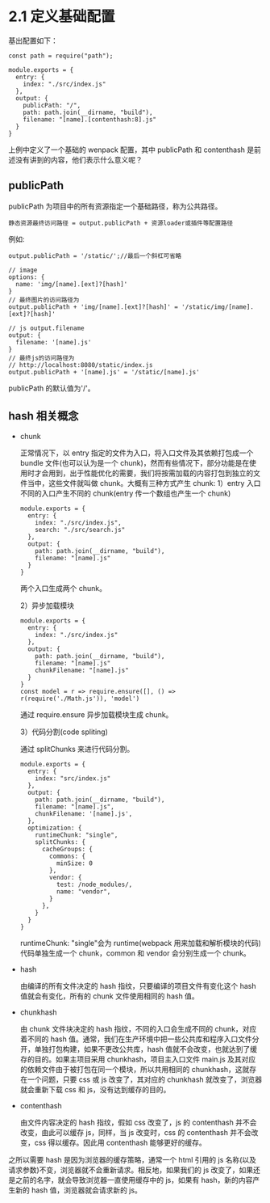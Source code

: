 # 2.1 定义基础配置

基出配置如下：

```text
const path = require("path");

module.exports = {
  entry: {
    index: "./src/index.js"
  },
  output: {
    publicPath: "/",
    path: path.join(__dirname, "build"),
    filename: "[name].[contenthash:8].js"
  }
}
```

上例中定义了一个基础的 wenpack 配置，其中 publicPath 和 contenthash 是前述没有讲到的内容，他们表示什么意义呢？

## publicPath

publicPath 为项目中的所有资源指定一个基础路径，称为公共路径。

```text
静态资源最终访问路径 = output.publicPath + 资源loader或插件等配置路径
```

例如:

```text
output.publicPath = '/static/';//最后一个斜杠可省略

// image
options: {
  name: 'img/[name].[ext]?[hash]'
}
// 最终图片的访问路径为
output.publicPath + 'img/[name].[ext]?[hash]' = '/static/img/[name].[ext]?[hash]'

// js output.filename
output: {
  filename: '[name].js'
}
// 最终js的访问路径为
// http://localhost:8080/static/index.js
output.publicPath + '[name].js' = '/static/[name].js'
```

publicPath 的默认值为'/'。

## hash 相关概念

- chunk

  正常情况下，以 entry 指定的文件为入口，将入口文件及其依赖打包成一个 bundle 文件\(也可以认为是一个 chunk\)，然而有些情况下，部分功能是在使用时才会用到，出于性能优化的需要，我们将按需加载的内容打包到独立的文件当中，这些文件就叫做 chunk。大概有三种方式产生 chunk: 1）entry 入口 不同的入口产生不同的 chunk\(entry 传一个数组也产生一个 chunk\)

  ```text
  module.exports = {
    entry: {
      index: "./src/index.js",
      search: "./src/search.js"
    },
    output: {
      path: path.join(__dirname, "build"),
      filename: "[name].js"
    }
  }
  ```

  两个入口生成两个 chunk。

  2）异步加载模块

  ```text
  module.exports = {
    entry: {
      index: "./src/index.js"
    },
    output: {
      path: path.join(__dirname, "build"),
      filename: "[name].js"
      chunkFilename: "[name].js"
    }
  }
  const model = r => require.ensure([], () => r(require('./Math.js')), 'model')
  ```

  通过 require.ensure 异步加载模块生成 chunk。

  3）代码分割\(code spliting\)

  通过 splitChunks 来进行代码分割。

  ```text
  module.exports = {
    entry: {
      index: "src/index.js"
    },
    output: {
      path: path.join(__dirname, "build"),
      filename: "[name].js",
      chunkFilename: '[name].js',
    },
    optimization: {
      runtimeChunk: "single",
      splitChunks: {
        cacheGroups: {
          commons: {
            minSize: 0
          },
          vendor: {
            test: /node_modules/,
            name: "vendor",
          }
        },
      }
    }
  }
  ```

  runtimeChunk: "single"会为 runtime\(webpack 用来加载和解析模块的代码\)代码单独生成一个 chunk，common 和 vendor 会分别生成一个 chunk。

- hash

  由编译的所有文件决定的 hash 指纹，只要编译的项目文件有变化这个 hash 值就会有变化，所有的 chunk 文件使用相同的 hash 值。

- chunkhash

  由 chunk 文件块决定的 hash 指纹，不同的入口会生成不同的 chunk，对应着不同的 hash 值。通常，我们在生产环境中把一些公共库和程序入口文件分开，单独打包构建，如果不更改公共库，hash 值就不会改变，也就达到了缓存的目的。如果主项目采用 chunkhash，项目主入口文件 main.js 及其对应的依赖文件由于被打包在同一个模块，所以共用相同的 chunkhash，这就存在一个问题，只要 css 或 js 改变了，其对应的 chunkhash 就改变了，浏览器就会重新下载 css 和 js，没有达到缓存的目的。

- contenthash

  由文件内容决定的 hash 指纹，假如 css 改变了，js 的 contenthash 并不会改变，由此可以缓存 js，同样，当 js 改变时，css 的 contenthash 并不会改变，css 得以缓存。因此用 contenthash 能够更好的缓存。

之所以需要 hash 是因为浏览器的缓存策略，通常一个 html 引用的 js 名称\(以及请求参数\)不变，浏览器就不会重新请求。相反地，如果我们的 js 改变了，如果还是之前的名字，就会导致浏览器一直使用缓存中的 js，如果有 hash，新的内容产生新的 hash 值，浏览器就会请求新的 js。
